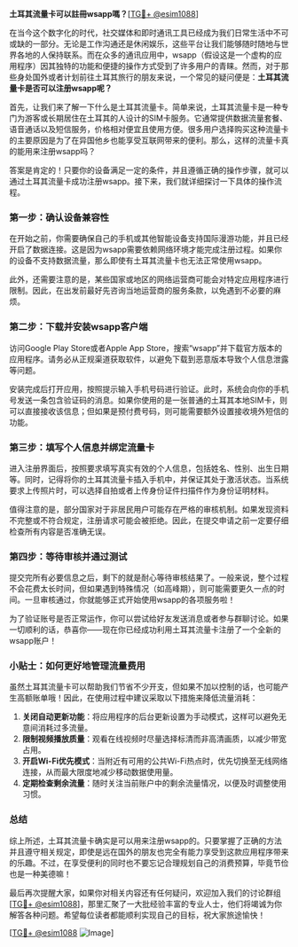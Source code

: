 **土耳其流量卡可以註冊wsapp嗎？**[[TG💪+ @esim1088](https://t.me/s/esim1088)]

在当今这个数字化的时代，社交媒体和即时通讯工具已经成为我们日常生活中不可或缺的一部分。无论是工作沟通还是休闲娱乐，这些平台让我们能够随时随地与世界各地的人保持联系。而在众多的通讯应用中，wsapp（假设这是一个虚构的应用程序）因其独特的功能和便捷的操作方式受到了许多用户的青睐。然而，对于那些身处国外或者计划前往土耳其旅行的朋友来说，一个常见的疑问便是：**土耳其流量卡是否可以注册wsapp呢？**

首先，让我们来了解一下什么是土耳其流量卡。简单来说，土耳其流量卡是一种专门为游客或长期居住在土耳其的人设计的SIM卡服务。它通常提供数据流量套餐、语音通话以及短信服务，价格相对便宜且使用方便。很多用户选择购买这种流量卡的主要原因是为了在异国他乡也能享受互联网带来的便利。那么，这样的流量卡真的能用来注册wsapp吗？

答案是肯定的！只要你的设备满足一定的条件，并且遵循正确的操作步骤，就可以通过土耳其流量卡成功注册wsapp。接下来，我们就详细探讨一下具体的操作流程。

### **第一步：确认设备兼容性**
在开始之前，你需要确保自己的手机或其他智能设备支持国际漫游功能，并且已经开启了数据连接。这是因为wsapp需要依赖网络环境才能完成注册过程。如果你的设备不支持数据流量，那么即使有土耳其流量卡也无法正常使用wsapp。

此外，还需要注意的是，某些国家或地区的网络运营商可能会对特定应用程序进行限制。因此，在出发前最好先咨询当地运营商的服务条款，以免遇到不必要的麻烦。

### **第二步：下载并安装wsapp客户端**
访问Google Play Store或者Apple App Store，搜索“wsapp”并下载官方版本的应用程序。请务必从正规渠道获取软件，以避免下载到恶意版本导致个人信息泄露等问题。

安装完成后打开应用，按照提示输入手机号码进行验证。此时，系统会向你的手机号发送一条包含验证码的消息。如果你使用的是一张普通的土耳其本地SIM卡，则可以直接接收该信息；但如果是预付费号码，则可能需要额外设置接收境外短信的功能。

### **第三步：填写个人信息并绑定流量卡**
进入注册界面后，按照要求填写真实有效的个人信息，包括姓名、性别、出生日期等。同时，记得将你的土耳其流量卡插入手机中，并保证其处于激活状态。当系统要求上传照片时，可以选择自拍或者上传身份证件扫描件作为身份证明材料。

值得注意的是，部分国家对于非居民用户可能存在严格的审核机制。如果发现资料不完整或不符合规定，注册请求可能会被拒绝。因此，在提交申请之前一定要仔细检查所有内容是否准确无误。

### **第四步：等待审核并通过测试**
提交完所有必要信息之后，剩下的就是耐心等待审核结果了。一般来说，整个过程不会花费太长时间，但如果遇到特殊情况（如高峰期），则可能需要更久一点的时间。一旦审核通过，你就能够正式开始使用wsapp的各项服务啦！

为了验证账号是否正常运作，你可以尝试给好友发送消息或者参与群聊讨论。如果一切顺利的话，恭喜你——现在你已经成功利用土耳其流量卡注册了一个全新的wsapp账户！

### **小贴士：如何更好地管理流量费用**
虽然土耳其流量卡可以帮助我们节省不少开支，但如果不加以控制的话，也可能产生高额账单哦！因此，在使用过程中建议采取以下措施来降低流量消耗：

1. **关闭自动更新功能**：将应用程序的后台更新设置为手动模式，这样可以避免无意间消耗过多流量。
2. **限制视频播放质量**：观看在线视频时尽量选择标清而非高清画质，以减少带宽占用。
3. **开启Wi-Fi优先模式**：当附近有可用的公共Wi-Fi热点时，优先切换至无线网络连接，从而最大限度地减少移动数据使用量。
4. **定期检查剩余流量**：随时关注当前账户中的剩余流量情况，以便及时调整使用习惯。

### **总结**
综上所述，土耳其流量卡确实是可以用来注册wsapp的。只要掌握了正确的方法并且遵守相关规定，即使是远在国外的朋友也完全有能力享受到这款应用程序带来的乐趣。不过，在享受便利的同时也不要忘记合理规划自己的消费预算，毕竟节俭也是一种美德嘛！

最后再次提醒大家，如果你对相关内容还有任何疑问，欢迎加入我们的讨论群组[[TG💪+ @esim1088](https://t.me/s/esim1088)]，那里汇聚了一大批经验丰富的专业人士，他们将竭诚为你解答各种问题。希望每位读者都能顺利实现自己的目标，祝大家旅途愉快！

[[TG💪+ @esim1088](https://t.me/s/esim1088) ![Image](https://i.postimg.cc/4NQfJmqS/Snipaste-2025-05-13-00-14-12.png)]